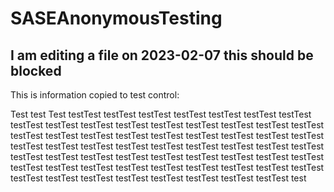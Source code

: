 # SASEAnonymousTesting

## I am editing a file on 2023-02-07 this should be blocked

This is information copied to test control:

Test test Test testTest testTest testTest testTest testTest testTest testTest testTest testTest testTest testTest testTest testTest testTest testTest testTest testTest testTest testTest testTest testTest testTest testTest testTest testTest testTest testTest testTest testTest testTest testTest testTest testTest testTest testTest testTest testTest testTest testTest testTest testTest testTest testTest testTest testTest testTest testTest testTest testTest testTest testTest testTest testTest testTest testTest testTest testTest testTest testTest testTest test
